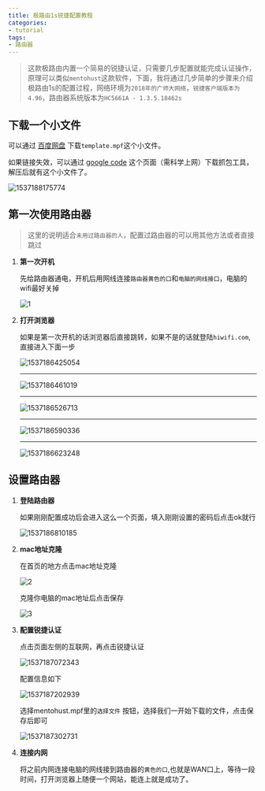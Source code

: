 ```yaml
---
title: 极路由1s锐捷配置教程
categories:
- tutorial
tags:
- 路由器
---
```



>这款极路由内置一个简易的锐捷认证，只需要几步配置就能完成认证操作，原理可以类似`mentohust`这款软件，下面，我将通过几步简单的步骤来介绍极路由1s的配置过程，网络环境为`2018年的广师大网络`，`锐捷客户端版本为4.96`，路由器系统版本为`HC5661A - 1.3.5.18462s `



## 下载一个小文件

可以通过 [百度网盘](https://pan.baidu.com/s/1XBUWX4TrOeWUQkcDnH91ug) 下载`template.mpf`这个小文件。

如果链接失效，可以通过 [google code](https://code.google.com/archive/p/mentohust/downloads?page=2) 这个页面（需科学上网）下载抓包工具，解压后就有这个小文件了。

![1537188175774](https://github.com/iAoe444/iAoe444.github.io/blob/master/assets/images/2018-08-12-%E6%9E%81%E8%B7%AF%E7%94%B11s%E4%BD%BF%E7%94%A8%E6%95%99%E7%A8%8B/1537188175774.png?raw=true)



## 第一次使用路由器

> 这里的说明适合`未用过路由器的人`，配置过路由器的可以用其他方法或者直接跳过

1. **第一次开机**

   先给路由器通电，开机后用网线连接`路由器黄色的口`和`电脑的网线接口`，电脑的wifi最好关掉

   ![1](https://github.com/iAoe444/iAoe444.github.io/blob/master/assets/images/2018-08-12-%E6%9E%81%E8%B7%AF%E7%94%B11s%E4%BD%BF%E7%94%A8%E6%95%99%E7%A8%8B/1.jpg?raw=true)

2. **打开浏览器**

   如果是第一次开机的话浏览器后直接跳转，如果不是的话就登陆`hiwifi.com`,直接进入下面一步

   ![1537186425054](https://github.com/iAoe444/iAoe444.github.io/blob/master/assets/images/2018-08-12-%E6%9E%81%E8%B7%AF%E7%94%B11s%E4%BD%BF%E7%94%A8%E6%95%99%E7%A8%8B/1537186425054.png?raw=true)

   ***

   ![1537186461019](https://github.com/iAoe444/iAoe444.github.io/blob/master/assets/images/2018-08-12-%E6%9E%81%E8%B7%AF%E7%94%B11s%E4%BD%BF%E7%94%A8%E6%95%99%E7%A8%8B/1537186461019.png?raw=true)

   ***

   ![1537186526713](https://github.com/iAoe444/iAoe444.github.io/blob/master/assets/images/2018-08-12-%E6%9E%81%E8%B7%AF%E7%94%B11s%E4%BD%BF%E7%94%A8%E6%95%99%E7%A8%8B/1537186526713.png?raw=true)

   ***

   ![1537186590336](https://github.com/iAoe444/iAoe444.github.io/blob/master/assets/images/2018-08-12-%E6%9E%81%E8%B7%AF%E7%94%B11s%E4%BD%BF%E7%94%A8%E6%95%99%E7%A8%8B/1537186590336.png?raw=true)

   ***

   ![1537186623248](https://github.com/iAoe444/iAoe444.github.io/blob/master/assets/images/2018-08-12-%E6%9E%81%E8%B7%AF%E7%94%B11s%E4%BD%BF%E7%94%A8%E6%95%99%E7%A8%8B/1537186623248.png?raw=true)

## 设置路由器

   1. **登陆路由器**

      如果刚刚配置成功后会进入这么一个页面，填入刚刚设置的密码后点击ok就行

      ![1537186810185](https://github.com/iAoe444/iAoe444.github.io/blob/master/assets/images/2018-08-12-%E6%9E%81%E8%B7%AF%E7%94%B11s%E4%BD%BF%E7%94%A8%E6%95%99%E7%A8%8B/1537186810185.png?raw=true)

   2. **mac地址克隆**

      在首页的地方点击mac地址克隆

      ![2](https://github.com/iAoe444/iAoe444.github.io/blob/master/assets/images/2018-08-12-%E6%9E%81%E8%B7%AF%E7%94%B11s%E4%BD%BF%E7%94%A8%E6%95%99%E7%A8%8B/2.png?raw=true)

      克隆你电脑的mac地址后点击保存

      ![3](https://github.com/iAoe444/iAoe444.github.io/blob/master/assets/images/2018-08-12-%E6%9E%81%E8%B7%AF%E7%94%B11s%E4%BD%BF%E7%94%A8%E6%95%99%E7%A8%8B/3.png?raw=true)

   3. **配置锐捷认证**

      点击页面左侧的互联网，再点击锐捷认证

      ![1537187072343](https://github.com/iAoe444/iAoe444.github.io/blob/master/assets/images/2018-08-12-%E6%9E%81%E8%B7%AF%E7%94%B11s%E4%BD%BF%E7%94%A8%E6%95%99%E7%A8%8B/1537187072343.png?raw=true)

      配置信息如下

      ![1537187202939](https://github.com/iAoe444/iAoe444.github.io/blob/master/assets/images/2018-08-12-%E6%9E%81%E8%B7%AF%E7%94%B11s%E4%BD%BF%E7%94%A8%E6%95%99%E7%A8%8B/1537187202939.png?raw=true)

      选择mentohust.mpf里的`选择文件` 按钮，选择我们一开始下载的文件，点击保存后即可

      ![1537187302731](https://github.com/iAoe444/iAoe444.github.io/blob/master/assets/images/2018-08-12-%E6%9E%81%E8%B7%AF%E7%94%B11s%E4%BD%BF%E7%94%A8%E6%95%99%E7%A8%8B/1537187302731.png?raw=true)

   4. **连接内网**

      将之前内网连接电脑的网线接到路由器的`黄色的口`,也就是WAN口上，等待一段时间，打开浏览器上随便一个网站，能连上就是成功了。

